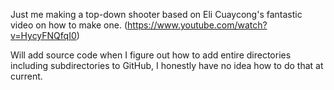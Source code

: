 Just me making a top-down shooter based on Eli Cuaycong's fantastic video on how to make one. (https://www.youtube.com/watch?v=HycyFNQfqI0)

Will add source code when I figure out how to add entire directories including subdirectories to GitHub, I honestly have no idea how to do that at current.
